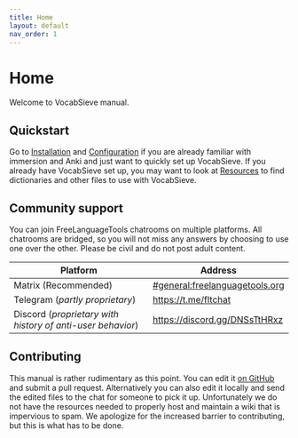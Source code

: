 ```yaml
---
title: Home
layout: default
nav_order: 1
---
```

# Home

Welcome to VocabSieve manual.

## Quickstart

Go to [Installation]({{site.baseurl}}/installation.html) and [Configuration]({{site.baseurl}}/configuration.html) 
if you are already familiar with immersion and Anki and just want to quickly set up VocabSieve. If you already have VocabSieve set up, you may want to look at [Resources]({{site.baseurl}}/resources.html) to find dictionaries and other files to use with VocabSieve.

## Community support

You can join FreeLanguageTools chatrooms on multiple platforms. All chatrooms are bridged, so you will not miss any answers by choosing to use one over the other. Please be civil and do not post adult content.

| Platform                | Address                         |
|  ---                    |    ----                         | 
| Matrix (Recommended)    | [#general:freelanguagetools.org](https://matrix.to/#/#general:freelanguagetools.org)  |       
| Telegram (*partly proprietary*)      | <https://t.me/fltchat>          |       
| Discord (*proprietary with history of anti-user behavior*) | <https://discord.gg/DNSsTtHRxz>              |       

## Contributing

This manual is rather rudimentary as this point. You can edit it [on GitHub](https://github.com/FreeLanguageTools/vocabsieve/tree/master/docs) and submit a pull request. Alternatively you can also edit it locally and send the edited files to the chat for someone to pick it up. Unfortunately we do not have the resources needed to properly host and maintain a wiki that is impervious to spam. We apologize for the increased barrier to contributing, but this is what has to be done.